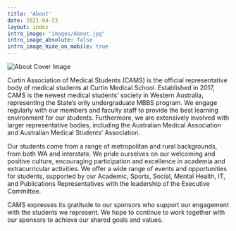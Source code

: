 ```yaml
---
title: 'About'
date: 2021-04-23
layout: index
intro_image: "images/About.jpg"
intro_image_absolute: false
intro_image_hide_on_mobile: true
---
```


![About Cover Image](/images/About.jpg)

Curtin Association of Medical Students (CAMS) is the official representative body of medical students at Curtin Medical School. Established in 2017, CAMS is the newest medical students’ society in Western Australia, representing the State’s only undergraduate MBBS program. We engage regularly with our members and faculty staff to provide the best learning environment for our students. Furthermore, we are extensively involved with larger representative bodies, including the Australian Medical Association and Australian Medical Students’ Association.

Our students come from a range of metropolitan and rural backgrounds, from both WA and interstate. We pride ourselves on our welcoming and positive culture, encouraging participation and excellence in academia and extracurricular activities. We offer a wide range of events and opportunities for students, supported by our Academic, Sports, Social, Mental Health, IT, and Publications Representatives with the leadership of the Executive Committee.

CAMS expresses its gratitude to our sponsors who support our engagement with the students we represent. We hope to continue to work together with our sponsors to achieve our shared goals and values.
